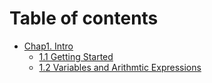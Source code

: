 # Table of contents

* [Chap1. Intro](README.md)
  * [1.1 Getting Started](chap1.-intro/1.1-getting-started.md)
  * [1.2 Variables and Arithmtic Expressions](chap1.-intro/page1.2-variables.md)
